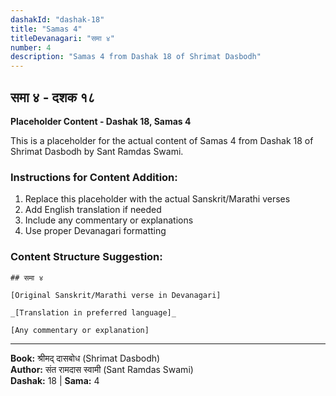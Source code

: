 ```yaml
---
dashakId: "dashak-18"
title: "Samas 4"
titleDevanagari: "समा ४"
number: 4
description: "Samas 4 from Dashak 18 of Shrimat Dasbodh"
---
```


## समा ४ - दशक १८

<!-- TODO: Add the actual Sanskrit/Marathi content here -->

**Placeholder Content - Dashak 18, Samas 4**

This is a placeholder for the actual content of Samas 4 from Dashak 18 of Shrimat Dasbodh by Sant Ramdas Swami.

### Instructions for Content Addition:
1. Replace this placeholder with the actual Sanskrit/Marathi verses
2. Add English translation if needed
3. Include any commentary or explanations
4. Use proper Devanagari formatting

### Content Structure Suggestion:
```
## समा ४

[Original Sanskrit/Marathi verse in Devanagari]

_[Translation in preferred language]_

[Any commentary or explanation]
```

---
**Book:** श्रीमद् दासबोध (Shrimat Dasbodh)  
**Author:** संत रामदास स्वामी (Sant Ramdas Swami)  
**Dashak:** 18 | **Sama:** 4
